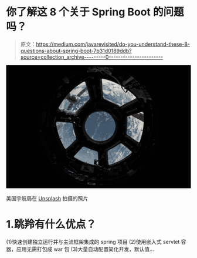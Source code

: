 # 你了解这 8 个关于 Spring Boot 的问题吗？

> 原文：<https://medium.com/javarevisited/do-you-understand-these-8-questions-about-spring-boot-7b31d0189ddb?source=collection_archive---------0----------------------->

![](img/5a74eb7b11e77b447af7cc0ba78d7bcc.png)

美国宇航局在 [Unsplash](https://unsplash.com?utm_source=medium&utm_medium=referral) 拍摄的照片

# 1.跳羚有什么优点？

(1)快速创建独立运行并与主流框架集成的 spring 项目
(2)使用嵌入式 servlet 容器，应用无需打包成 war 包
(3)大量自动配置简化开发，默认值…